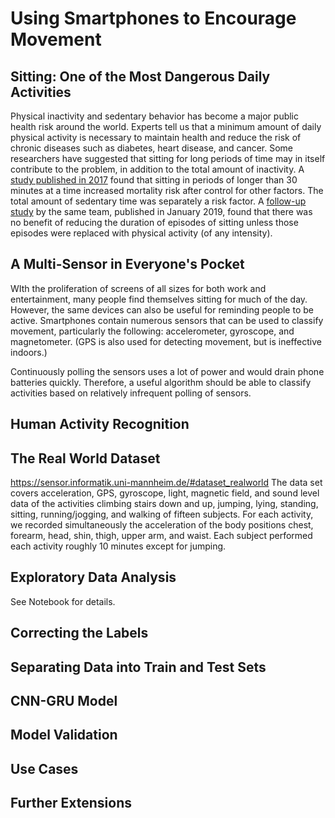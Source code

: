 # Using Smartphones to Encourage Movement


## Sitting: One of the Most Dangerous Daily Activities

Physical inactivity and sedentary behavior has become a major public health risk around the world. Experts tell us that a minimum amount of daily physical activity is necessary to maintain health and reduce the risk of chronic diseases such as diabetes, heart disease, and cancer. Some researchers have suggested that sitting for long periods of time may in itself contribute to the problem, in addition to the total amount of inactivity. A [study published in 2017](https://mfprac.com/web2018/07literature/literature/Misc/SedentaryMortality_Diaz.pdf) found that sitting in periods of longer than 30 minutes at a time increased mortality risk after control for other factors. The total amount of sedentary time was separately a risk factor. A [follow-up study](https://academic.oup.com/aje/article-abstract/188/3/537/5245876) by the same team, published in January 2019, found that there was no benefit of reducing the duration of episodes of sitting unless those episodes were replaced with physical activity (of any intensity). 

## A Multi-Sensor in Everyone's Pocket

WIth the proliferation of screens of all sizes for both work and entertainment, many people find themselves sitting for much of the day. However, the same devices can also be useful for reminding people to be active. Smartphones contain numerous sensors that can be used to classify movement, particularly the following: accelerometer, gyroscope, and magnetometer. (GPS is also used for detecting movement, but is ineffective indoors.)

Continuously polling the sensors uses a lot of power and would drain phone batteries quickly. Therefore, a useful algorithm should be able to classify activities based on relatively infrequent polling of sensors.


## Human Activity Recognition


## The Real World Dataset

https://sensor.informatik.uni-mannheim.de/#dataset_realworld
The data set covers acceleration, GPS, gyroscope, light, magnetic field, and sound level data of the activities climbing stairs down and up, jumping, lying, standing, sitting, running/jogging, and walking of fifteen subjects. For each activity, we recorded simultaneously the acceleration of the body positions chest, forearm, head, shin, thigh, upper arm, and waist. Each subject performed each activity roughly 10 minutes except for jumping.

## Exploratory Data Analysis

See Notebook for details.

## Correcting the Labels


## Separating Data into Train and Test Sets


## CNN-GRU Model

## Model Validation

## Use Cases

## Further Extensions
